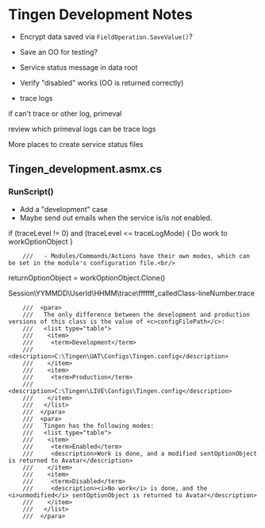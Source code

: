 # Tingen Development Notes

- Encrypt data saved via `FieldOperation.SaveValue()`?

- Save an OO for testing?
- Service status message in data root
-  Verify "disabled" works (OO is returned correctly)
- trace logs

if can't trace or other log, primeval

review which primeval logs can be trace logs

More places to create service status files

## Tingen_development.asmx.cs

### RunScript()

- Add a "development" case
- Maybe send out emails when the service is/is not enabled.



if (traceLevel != 0) and (traceLevel <= traceLogMode)
{
    Do work to workOptionObject
}

        ///   - Modules/Commands/Actions have their own modes, which can be set in the module's configuration file.<br/>

returnOptionObject = workOptionObject.Clone()

Session\YYMMDD\UserId\HHMM\trace\fffffff_calledClass-lineNumber.trace



        ///  <para>
        ///   The only difference between the development and production versions of this class is the value of <c>configFilePath</c>:
        ///   <list type="table">
        ///    <item>
        ///     <term>Development</term>
        ///     <description>C:\Tingen\UAT\Configs\Tingen.config</description>
        ///    </item>
        ///    <item>
        ///     <term>Production</term>
        ///     <description>C:\Tingen\LIVE\Configs\Tingen.config</description>
        ///    </item>
        ///   </list>
        ///  </para>
        ///  <para>
        ///   Tingen has the following modes:
        ///   <list type="table">
        ///    <item>
        ///     <term>Enabled</term>
        ///     <description>Work is done, and a modified sentOptionObject is returned to Avatar</description>
        ///    </item>
        ///    <item>
        ///     <term>Disabled</term>
        ///     <description><i>No work</i> is done, and the <i>unmodified</i> sentOptionObject is returned to Avatar</description>
        ///    </item>
        ///   </list>
        ///  </para>